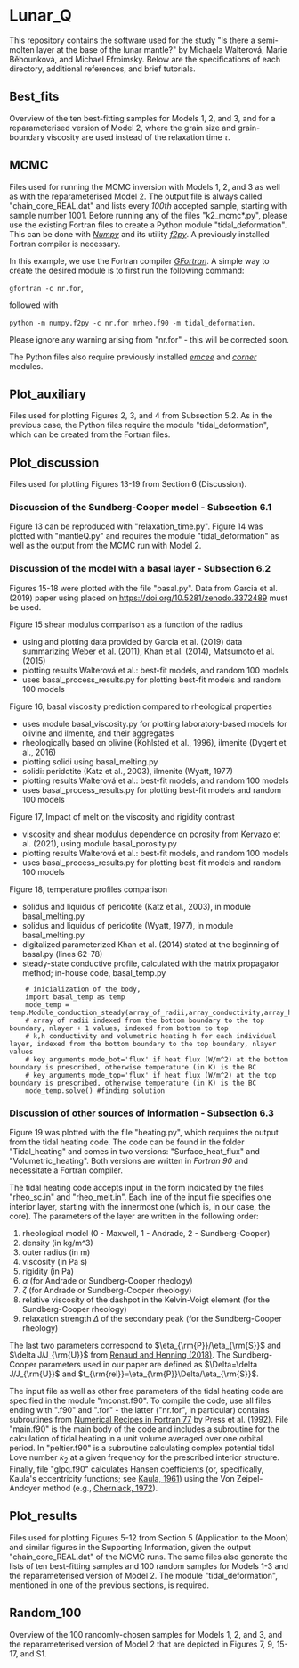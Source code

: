 # Lunar_Q

This repository contains the software used for the study "Is there a semi-molten layer at the base of the lunar mantle?" by Michaela Walterová, Marie Běhounková, and Michael Efroimsky. Below are the specifications of each directory, additional references, and brief tutorials.

## Best_fits

Overview of the ten best-fitting samples for Models 1, 2, and 3, and for a reparameterised version of Model 2, where the grain size and grain-boundary viscosity are used instead of the relaxation time $\tau$.

## MCMC

Files used for running the MCMC inversion with Models 1, 2, and 3 as well as with the reparameterised Model 2. The output file is always called "chain_core_REAL.dat" and lists every *100th* accepted sample, starting with sample number 1001. Before running any of the files "k2_mcmc*.py", please use the existing Fortran files to create a Python module "tidal_deformation". This can be done with [*Numpy*](https://numpy.org/) and its utility [*f2py*](https://numpy.org/doc/stable/f2py/). A previously installed Fortran compiler is necessary.

In this example, we use the Fortran compiler [*GFortran*](https://gcc.gnu.org/wiki/GFortran). A simple way to create the desired module is to first run the following command:

`gfortran -c nr.for`,

followed with

`python -m numpy.f2py -c nr.for mrheo.f90 -m tidal_deformation`.

Please ignore any warning arising from "nr.for" - this will be corrected soon.

The Python files also require previously installed [*emcee*](https://emcee.readthedocs.io/en/stable/) and [*corner*](https://corner.readthedocs.io/en/latest/) modules.

## Plot_auxiliary

Files used for plotting Figures 2, 3, and 4 from Subsection 5.2. As in the previous case, the Python files require the module "tidal_deformation", which can be created from the Fortran files.

## Plot_discussion

Files used for plotting Figures 13-19 from Section 6 (Discussion).

### Discussion of the Sundberg-Cooper model - Subsection 6.1

Figure 13 can be reproduced with "relaxation_time.py". Figure 14 was plotted with "mantleQ.py" and requires the module "tidal_deformation" as well as the output from the MCMC run with Model 2.

### Discussion of the model with a basal layer - Subsection 6.2

Figures 15-18 were plotted with the file "basal.py". Data from Garcia et al. (2019) paper using placed on https://doi.org/10.5281/zenodo.3372489 must be used.

Figure 15 shear modulus comparison as a function of the radius
- using and plotting data provided by Garcia et al. (2019) data summarizing Weber et al. (2011), Khan et al. (2014), Matsumoto et al.  (2015)
- plotting results Walterová et al.: best-fit models, and random 100 models
- uses basal_process_results.py for plotting best-fit models and random 100 models

Figure 16, basal viscosity prediction compared to rheological properties
- uses module basal_viscosity.py for plotting laboratory-based models for olivine and ilmenite, and their aggregates
- rheologically based on olivine (Kohlsted et al., 1996), ilmenite (Dygert et al., 2016)
- plotting solidi using basal_melting.py
- solidi: peridotite (Katz et al., 2003), ilmenite (Wyatt, 1977)
- plotting results Walterová et al.: best-fit models, and random 100 models
- uses basal_process_results.py for plotting best-fit models and random 100 models

Figure 17, Impact of melt on the viscosity and rigidity contrast
- viscosity and shear modulus dependence on porosity from Kervazo et al. (2021), using module basal_porosity.py
- plotting results Walterová et al.: best-fit models, and random 100 models
- uses basal_process_results.py for plotting best-fit models and random 100 models

Figure 18, temperature profiles comparison
- solidus and liquidus of peridotite (Katz et al., 2003), in module basal_melting.py
- solidus and liquidus of peridotite (Wyatt, 1977), in module basal_melting.py
- digitalized parameterized Khan et al. (2014) stated at the beginning of basal.py (lines 62-78)
- steady-state conductive profile, calculated with the matrix propagator method; in-house code, basal_temp.py

```
    # inicialization of the body, 
    import basal_temp as temp
    mode_temp = temp.Module_conduction_steady(array_of_radii,array_conductivity,array_heating,surface_boundary_condition_value,bottom_boundary_condition_value)
    # array of radii indexed from the bottom boundary to the top boundary, nlayer + 1 values, indexed from bottom to top
    # k,h conductivity and volumetric heating h for each individual layer, indexed from the bottom boundary to the top boundary, nlayer values    
    # key arguments mode_bot='flux' if heat flux (W/m^2) at the bottom boundary is prescribed, otherwise temperature (in K) is the BC
    # key arguments mode_top='flux' if heat flux (W/m^2) at the top boundary is prescribed, otherwise temperature (in K) is the BC
    mode_temp.solve() #finding solution
```


### Discussion of other sources of information - Subsection 6.3

Figure 19 was plotted with the file "heating.py", which requires the output from the tidal heating code. The code can be found in the folder "Tidal_heating" and comes in two versions: "Surface_heat_flux" and "Volumetric_heating". Both versions are written in *Fortran 90* and necessitate a Fortran compiler.

The tidal heating code accepts input in the form indicated by the files "rheo_sc.in" and "rheo_melt.in". Each line of the input file specifies one interior layer, starting with the innermost one (which is, in our case, the core). The parameters of the layer are written in the following order:

1. rheological model (0 - Maxwell, 1 - Andrade, 2 - Sundberg-Cooper)
2. density (in kg/m^3)
3. outer radius (in m)
4. viscosity (in Pa s)
5. rigidity (in Pa)
6. $\alpha$ (for Andrade or Sundberg-Cooper rheology)
7. $\zeta$ (for Andrade or Sundberg-Cooper rheology)
8. relative viscosity of the dashpot in the Kelvin-Voigt element (for the Sundberg-Cooper rheology)
9. relaxation strength $\Delta$ of the secondary peak (for the Sundberg-Cooper rheology)

The last two parameters correspond to $\eta_{\rm{P}}/\eta_{\rm{S}}$ and $\delta J/J_{\rm{U}}$ from [Renaud and Henning (2018)](https://iopscience.iop.org/article/10.3847/1538-4357/aab784). The Sundberg-Cooper parameters used in our paper are defined as $\Delta=\delta J/J_{\rm{U}}$ and $t_{\rm{rel}}=\eta_{\rm{P}}\Delta/\eta_{\rm{S}}$.

The input file as well as other free parameters of the tidal heating code are specified in the module "mconst.f90". To compile the code, use all files ending with ".f90" and ".for" - the latter ("nr.for", in particular) contains subroutines from [Numerical Recipes in Fortran 77](http://numerical.recipes) by Press et al. (1992). File "main.f90" is the main body of the code and includes a subroutine for the calculation of tidal heating in a unit volume averaged over one orbital period. In "peltier.f90" is a subroutine calculating complex potential tidal Love number $k_2$ at a given frequency for the prescribed interior structure. Finally, file "glpq.f90" calculates Hansen coefficients (or, specifically, Kaula's eccentricity functions; see [Kaula, 1961](https://academic.oup.com/gji/article/5/2/104/669948)) using the Von Zeipel-Andoyer method (e.g., [Cherniack, 1972](https://ui.adsabs.harvard.edu/abs/1972SAOSR.346.....C/abstract)).

## Plot_results

Files used for plotting Figures 5-12 from Section 5 (Application to the Moon) and similar figures in the Supporting Information, given the output "chain_core_REAL.dat" of the MCMC runs. The same files also generate the lists of ten best-fitting samples and 100 random samples for Models 1-3 and the reparameterised version of Model 2. The module "tidal_deformation", mentioned in one of the previous sections, is required.

## Random_100

Overview of the 100 randomly-chosen samples for Models 1, 2, and 3, and the reparameterised version of Model 2 that are depicted in Figures 7, 9, 15-17, and S1.
